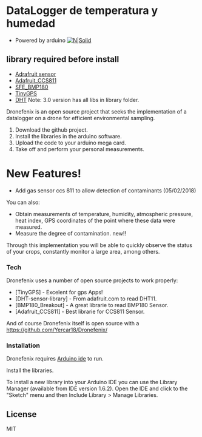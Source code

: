 # DataLogger de temperatura y humedad
- Powered by arduino
[![N|Solid](https://www.arduino.cc/en/uploads/Trademark/ArduinoCommunityLogo.png)](https://arduino.cc)


## library required before install 
- [Adrafruit sensor](https://github.com/adafruit/Adafruit_Sensor)
- [Adafruit_CCS811](https://github.com/adafruit/Adafruit_CCS811)
- [SFE_BMP180](https://github.com/sparkfun/BMP180_Breakout)
- [TinyGPS](https://github.com/mikalhart/TinyGPS)
- [DHT](https://github.com/adafruit/DHT-sensor-library)
Note: 
3.0 version has all libs in library folder.


Dronefenix is an open source project that seeks the implementation of a datalogger on a drone for efficient environmental sampling.

  1. Download the github project.
  2. Install the libraries in the arduino software.
  3. Upload the code to your arduino mega card.
  4. Take off and perform your personal measurements.

# New Features!

  - Add gas sensor ccs 811 to allow detection of contaminants (05/02/2018)

You can also:
  - Obtain measurements of temperature, humidity, atmospheric pressure, heat index, GPS coordinates of the point where these data were measured.
  - Measure the degree of contamination. new!! 

Through this implementation you will be able to quickly observe the status of your crops, constantly monitor a large area, among others. 

### Tech

Dronefenix uses a number of open source projects to work properly:

* [TinyGPS] - Excelent for gps Apps!
* [DHT-sensor-library] - From adafruit.com to read DHT11.
* [BMP180_Breakout] - A great librarie to read BMP180 Sensor.
* [Adafruit_CCS811] - Best librarie for CCS811 Sensor.

And of course Dronefenix itself is open source with a https://github.com/Yercar18/Dronefenix/

### Installation

Dronefenix requires [Arduino ide](https://arduino.cc/)  to run.

Install the libraries.


To install a new library into your Arduino IDE you can use the Library Manager (available from IDE version 1.6.2).
Open the IDE and click to the "Sketch" menu and then Include Library > Manage Libraries.


License
----

MIT


